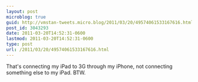 ```yaml
---
layout: post
microblog: true
guid: http://vmstan-tweets.micro.blog/2011/03/20/49574061533167616.html
post_id: 3043293
date: 2011-03-20T14:52:31-0600
lastmod: 2011-03-20T14:52:31-0600
type: post
url: /2011/03/20/49574061533167616.html
---
```

That's connecting my iPad to 3G through my iPhone, not connecting something else to my iPad. BTW.
